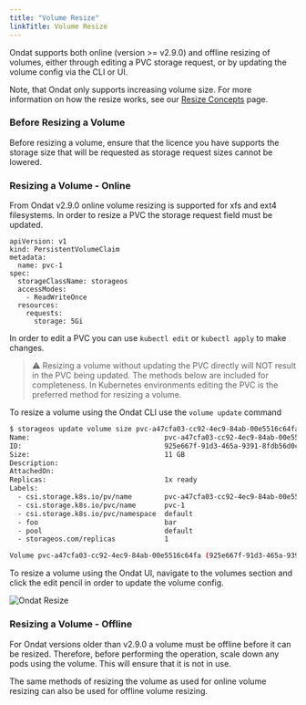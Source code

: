 ```yaml
---
title: "Volume Resize"
linkTitle: Volume Resize
---
```



Ondat supports both online (version >= v2.9.0) and offline resizing of volumes,
either through editing a PVC storage request, or by updating the volume config
via the CLI or UI.

Note, that Ondat only supports increasing volume size. For more
information on how the resize works, see our [Resize Concepts](/docs/concepts/volumes#volume-resize) page.

### Before Resizing a Volume

Before resizing a volume, ensure that the licence you have supports the storage
size that will be requested as storage request sizes cannot be lowered.

### Resizing a Volume - Online

From Ondat v2.9.0 online volume resizing is supported for xfs and ext4 filesystems.
In order to resize a PVC the storage request field must be updated.

```
apiVersion: v1
kind: PersistentVolumeClaim
metadata:
  name: pvc-1
spec:
  storageClassName: storageos
  accessModes:
    - ReadWriteOnce
  resources:
    requests:
      storage: 5Gi
```

In order to edit a PVC you can use `kubectl edit` or `kubectl apply` to make
changes.

> ⚠️ Resizing a volume without updating the PVC directly will NOT result in
> the PVC being updated. The methods below are included for completeness. In
> Kubernetes environments editing the PVC is the preferred method for resizing
> a volume.

To resize a volume using the Ondat CLI use the `volume update` command

```bash
$ storageos update volume size pvc-a47cfa03-cc92-4ec9-84ab-00e5516c64fa 10GiB
Name:                                 pvc-a47cfa03-cc92-4ec9-84ab-00e5516c64fa
ID:                                   925e667f-91d3-465a-9391-8fdb56d0c9ff
Size:                                 11 GB
Description:
AttachedOn:
Replicas:                             1x ready
Labels:
  - csi.storage.k8s.io/pv/name        pvc-a47cfa03-cc92-4ec9-84ab-00e5516c64fa
  - csi.storage.k8s.io/pvc/name       pvc-1
  - csi.storage.k8s.io/pvc/namespace  default
  - foo                               bar
  - pool                              default
  - storageos.com/replicas            1

Volume pvc-a47cfa03-cc92-4ec9-84ab-00e5516c64fa (925e667f-91d3-465a-9391-8fdb56d0c9ff) updated. Size changed.
```

To resize a volume using the Ondat UI, navigate to the volumes section and
click the edit pencil in order to update the volume config.

![Ondat Resize](/images/docs/operations/resize/resize-vol.png)

### Resizing a Volume - Offline

For Ondat versions older than v2.9.0 a volume must be offline before
it can be resized. Therefore, before performing the operation, scale
down any pods using the volume. This will ensure that it is not in use.

The same methods of resizing the volume as used for online volume resizing
can also be used for offline volume resizing.
